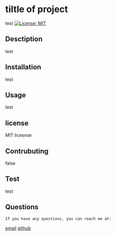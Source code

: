 # tiltle of project
test
[![License: MIT](https://img.shields.io/badge/License-MIT-yellow.svg)](https://opensource.org/licenses/MIT)

## Desctiption 
test
## Installation
test
## Usage
test
## license
MIT licesnse
## Contrubuting
false
## Test 
test
## Questions 
    If you have any questions, you can reach me at:
   [email](mohamedm1987@gmail.com)
[github](http://github.com/mimimoha)